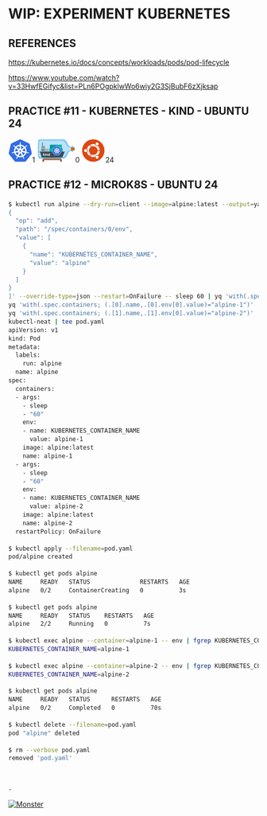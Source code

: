 # WIP: EXPERIMENT KUBERNETES

## REFERENCES

https://kubernetes.io/docs/concepts/workloads/pods/pod-lifecycle

https://www.youtube.com/watch?v=33HwfEGifyc&list=PLn6POgpklwWo6wiy2G3SjBubF6zXjksap

## PRACTICE #11 - KUBERNETES - KIND - UBUNTU 24

[![Kubernetes](img/kubernetes.webp "Kubernetes")](https://kubernetes.io)1
[![Kind](img/kind.webp "Kind")](https://kind.sigs.k8s.io)0
[![Ubuntu](img/ubuntu.webp "Ubuntu")](https://ubuntu.com)24

## PRACTICE #12 - MICROK8S - UBUNTU 24

```bash
$ kubectl run alpine --dry-run=client --image=alpine:latest --output=yaml --overrides='[
{
  "op": "add",
  "path": "/spec/containers/0/env",
  "value": [
    {
      "name": "KUBERNETES_CONTAINER_NAME",
      "value": "alpine"
    }
  ]
}
]' --override-type=json --restart=OnFailure -- sleep 60 | yq 'with(.spec.containers; .[1]=.[0])' |
yq 'with(.spec.containers; (.[0].name,.[0].env[0].value)="alpine-1")' |
yq 'with(.spec.containers; (.[1].name,.[1].env[0].value)="alpine-2")' |
kubectl-neat | tee pod.yaml
apiVersion: v1
kind: Pod
metadata:
  labels:
    run: alpine
  name: alpine
spec:
  containers:
  - args:
    - sleep
    - "60"
    env:
    - name: KUBERNETES_CONTAINER_NAME
      value: alpine-1
    image: alpine:latest
    name: alpine-1
  - args:
    - sleep
    - "60"
    env:
    - name: KUBERNETES_CONTAINER_NAME
      value: alpine-2
    image: alpine:latest
    name: alpine-2
  restartPolicy: OnFailure

$ kubectl apply --filename=pod.yaml
pod/alpine created

$ kubectl get pods alpine
NAME     READY   STATUS              RESTARTS   AGE
alpine   0/2     ContainerCreating   0          3s

$ kubectl get pods alpine
NAME     READY   STATUS    RESTARTS   AGE
alpine   2/2     Running   0          7s

$ kubectl exec alpine --container=alpine-1 -- env | fgrep KUBERNETES_CONTAINER_NAME
KUBERNETES_CONTAINER_NAME=alpine-1

$ kubectl exec alpine --container=alpine-2 -- env | fgrep KUBERNETES_CONTAINER_NAME
KUBERNETES_CONTAINER_NAME=alpine-2

$ kubectl get pods alpine
NAME     READY   STATUS      RESTARTS   AGE
alpine   0/2     Completed   0          70s

$ kubectl delete --filename=pod.yaml
pod "alpine" deleted

$ rm --verbose pod.yaml
removed 'pod.yaml'
```


&nbsp;

`-`

[![Monster](https://avatars.githubusercontent.com/u/47848582?s=96&v=4 "Boo!")](../README.md)
